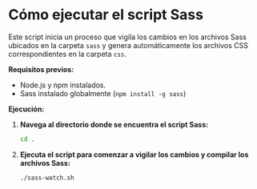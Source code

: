 # Cómo ejecutar el script Sass

Este script inicia un proceso que vigila los cambios en los archivos Sass ubicados en la carpeta `sass` y genera automáticamente los archivos CSS correspondientes en la carpeta `css`.

**Requisitos previos:**
* Node.js y npm instalados.
* Sass instalado globalmente (`npm install -g sass`)

**Ejecución:**

1. **Navega al directorio donde se encuentra el script Sass:**
   ```bash
   cd .
   ```
2. **Ejecuta el script para comenzar a vigilar los cambios y compilar los archivos Sass:**
   ```bash
   ./sass-watch.sh
   ```
